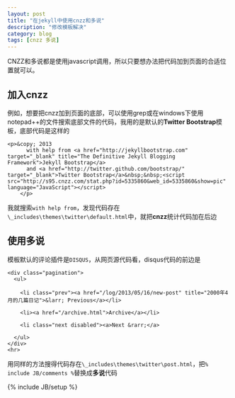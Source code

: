 ```yaml
---
layout: post
title: "在jekyll中使用cnzz和多说"
description: "修改模板解决"
category: blog
tags: [cnzz 多说]
---
```

CNZZ和多说都是使用javascript调用，所以只要想办法把代码加到页面的合适位置就可以。
## 加入cnzz
例如，想要把cnzz加到页面的底部，可以使用grep或在windows下使用notepad++的文件搜索底部文件的代码，我用的是默认的**Twitter Bootstrap**模板，底部代码是这样的

    <p>&copy; 2013 
          with help from <a href="http://jekyllbootstrap.com" target="_blank" title="The Definitive Jekyll Blogging Framework">Jekyll Bootstrap</a>
          and <a href="http://twitter.github.com/bootstrap/" target="_blank">Twitter Bootstrap</a>&nbsp;&nbsp;<script src="http://s95.cnzz.com/stat.php?id=5335860&web_id=5335860&show=pic" language="JavaScript"></script>
        </p>
我就搜索`with help from`，发现代码存在`\_includes\themes\twitter\default.html`中，就把**cnzz**统计代码加在后边
## 使用多说
模板默认的评论插件是`DISQUS`，从网页源代码看，disqus代码的前边是

    <div class="pagination">
      <ul>
      
        <li class="prev"><a href="/log/2013/05/16/new-post" title="2000年4月的几篇日记">&larr; Previous</a></li>
      
        <li><a href="/archive.html">Archive</a></li>
      
        <li class="next disabled"><a>Next &rarr;</a>
      
      </ul>
    </div>
    <hr>
用同样的方法搜得代码存在`\_includes\themes\twitter\post.html`，把`% include JB/comments %`替换成**多说**代码

{% include JB/setup %}